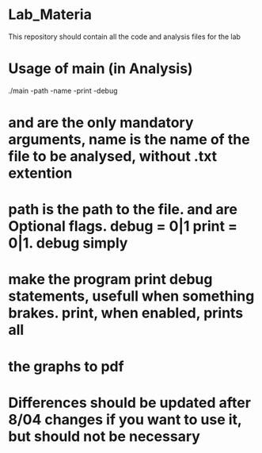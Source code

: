 # Lab_Materia
This repository should contain all the code and analysis files for the lab


# Usage of main (in Analysis)
./main -path <path> -name <name> -print <print> -debug <debug>

# <path> and <name> are the only mandatory arguments, name is the name of the file to be analysed, without .txt extention
# path is the path to the file. <print> and <debug> are Optional flags. debug = 0|1 print = 0|1. debug simply
# make the program print debug statements, usefull when something brakes. print, when enabled, prints all
# the graphs to pdf

# Differences should be updated after 8/04 changes if you want to use it, but should not be necessary